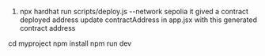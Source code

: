 1) npx hardhat run scripts/deploy.js --network sepolia
it gived a contract deployed address 
update  contractAddress in app.jsx  with this generated contract  address 


cd myproject
npm install
npm run dev